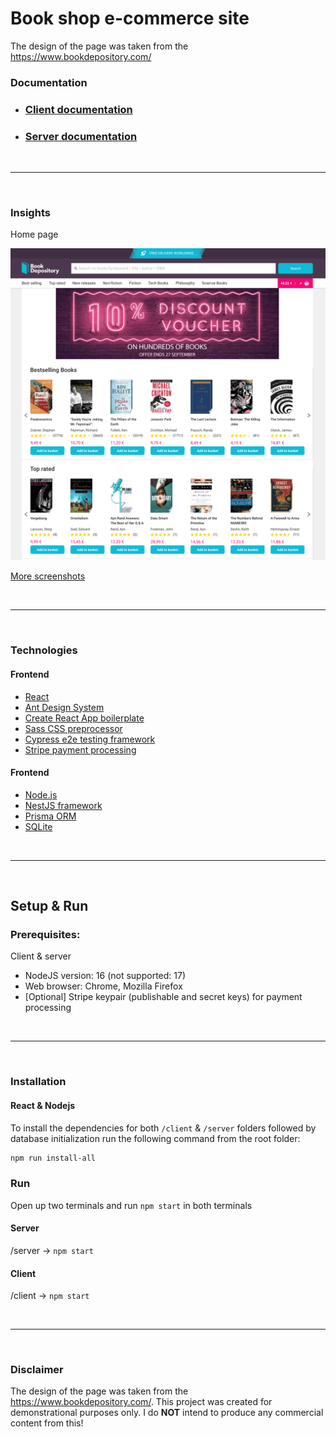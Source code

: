 # Book shop e-commerce site

The design of the page was taken from the https://www.bookdepository.com/

### Documentation

* ### [Client documentation](./client/README.md)
* ### [Server documentation](./server/README.md)

<br />  
<hr>
<br />  

### Insights

Home page

<img src="./documentation/screenshots/client/landing.png">

[More screenshots](./documentation/screenshots/client/README.md)

<br />  
<hr>
<br />  

### Technologies

#### Frontend
* [React](https://reactjs.org/)
* [Ant Design System](https://ant.design/components/overview/)
* [Create React App boilerplate](https://create-react-app.dev/)
* [Sass CSS preprocessor](https://sass-lang.com/)
* [Cypress e2e testing framework](https://www.cypress.io/)
* [Stripe payment processing](https://stripe.com/)

#### Frontend
* [Node.js](https://nodejs.org/en/)
* [NestJS framework](https://nestjs.com/)
* [Prisma ORM](https://www.prisma.io)
* [SQLite](https://www.sqlite.org)

<br />  
<hr>
<br />  

## Setup & Run

### Prerequisites:
Client & server
- NodeJS version: 16 (not supported: 17)
- Web browser: Chrome, Mozilla Firefox
- [Optional] Stripe keypair (publishable and secret keys) for payment processing

<br />  
<hr>
<br />  

### Installation

#### React & Nodejs
To install the dependencies for both `/client` & `/server` folders followed by database initialization run the following command from the root folder: <br>

```bash
npm run install-all
```

### Run

Open up two terminals and run `npm start` in both terminals

#### Server

/server -> `npm start`

#### Client

/client -> `npm start`

<br />  
<hr>
<br />  

### Disclaimer

The design of the page was taken from the https://www.bookdepository.com/. This project was created for demonstrational purposes only. I do **NOT** intend to produce any commercial content from this!

<br />  

